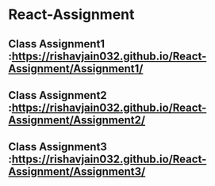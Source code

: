 # React-Assignment
## Class Assignment1 :https://rishavjain032.github.io/React-Assignment/Assignment1/
## Class Assignment2 :https://rishavjain032.github.io/React-Assignment/Assignment2/
## Class Assignment3 :https://rishavjain032.github.io/React-Assignment/Assignment3/
